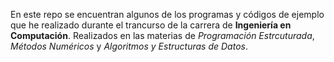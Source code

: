 En este repo se encuentran algunos de los programas y códigos de ejemplo que he realizado durante el trancurso de la carrera de **Ingeniería en Computación**. Realizados en las materias de *Programación Estrcuturada*, *Métodos Numéricos* y *Algoritmos y Estructuras de Datos*.
